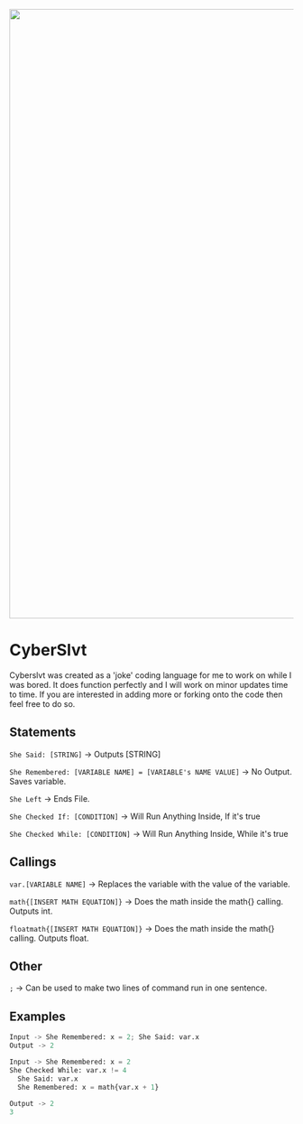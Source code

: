<p align="center">
  <img src="https://repository-images.githubusercontent.com/565675091/37697c57-33ef-441f-a3dd-169562b14300" width="1080">
</p>

# CyberSlvt
Cyberslvt was created as a 'joke' coding language for me to work on while I was bored. It does function perfectly and I will work on minor updates time to time. If you are interested in adding more or forking onto the code then feel free to do so. 


## Statements
```She Said: [STRING]``` -> Outputs [STRING]

```She Remembered: [VARIABLE NAME] = [VARIABLE's NAME VALUE]``` -> No Output. Saves variable.

```She Left``` -> Ends File. 

```She Checked If: [CONDITION]``` -> Will Run Anything Inside, If it's true

```She Checked While: [CONDITION]``` -> Will Run Anything Inside, While it's true


## Callings
```var.[VARIABLE NAME]``` -> Replaces the variable with the value of the variable.

```math{[INSERT MATH EQUATION]}``` -> Does the math inside the math{} calling. Outputs int.

```floatmath{[INSERT MATH EQUATION]}``` -> Does the math inside the math{} calling. Outputs float.

## Other
```;``` -> Can be used to make two lines of command run in one sentence.

## Examples
```py
Input -> She Remembered: x = 2; She Said: var.x
Output -> 2
```

```py
Input -> She Remembered: x = 2
She Checked While: var.x != 4
  She Said: var.x
  She Remembered: x = math{var.x + 1}
  
Output -> 2
3
```

